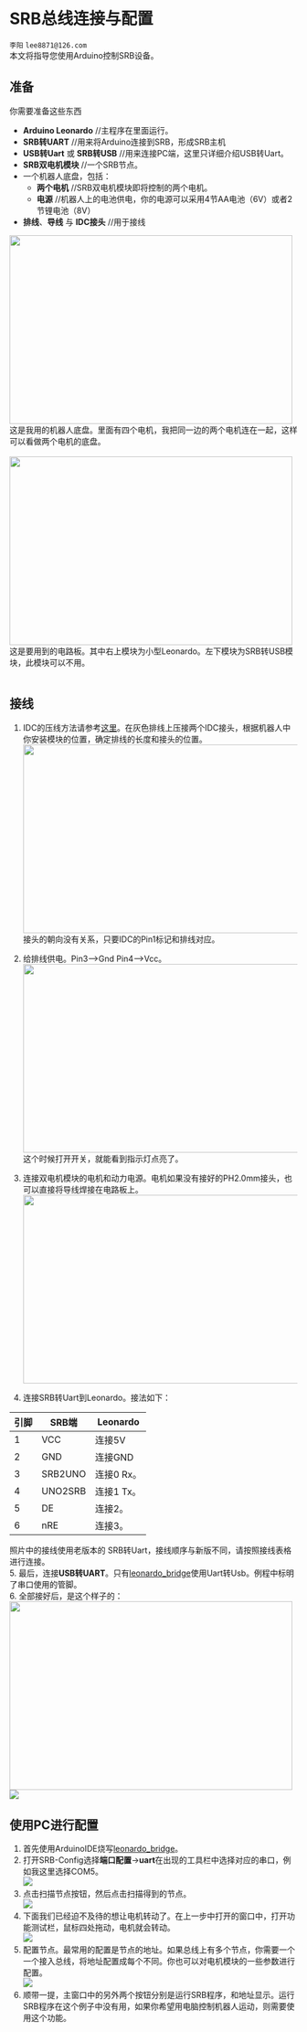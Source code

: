 # SRB总线连接与配置
`李阳` `lee8871@126.com`</br>
本文将指导您使用Arduino控制SRB设备。</br>

## 准备
你需要准备这些东西</br>
- **Arduino Leonardo**  //主程序在里面运行。
- **SRB转UART**  //用来将Arduino连接到SRB，形成SRB主机
- **USB转Uart** 或 **SRB转USB**   //用来连接PC端，这里只详细介绍USB转Uart。
- **SRB双电机模块**  //一个SRB节点。
- 一个机器人底盘，包括：
  - **两个电机** //SRB双电机模块即将控制的两个电机。
  - **电源** //机器人上的电池供电，你的电源可以采用4节AA电池（6V）或者2节锂电池（8V）
- **排线**、**导线** 与 **IDC接头** //用于接线

<img src="Image\Robot.jpg"  height="330" width="495"></br>
这是我用的机器人底盘。里面有四个电机，我把同一边的两个电机连在一起，这样可以看做两个电机的底盘。</br></br>
<img src="Image\Devices.jpg"  height="330" width="495"></br>
这是要用到的电路板。其中右上模块为小型Leonardo。左下模块为SRB转USB模块，此模块可以不用。</br></br>

## 接线
1. IDC的压线方法请参考[这里](https://github.com/lee8871/SRB-Introduction/blob/master/IDC%E5%8E%8B%E7%BA%BF%E6%96%B9%E6%B3%95.md)。在灰色排线上压接两个IDC接头，根据机器人中你安装模块的位置，确定排线的长度和接头的位置。</br>
<img src="Image\Bus-2-IDCs.jpg"  height="330" width="495"></br>
接头的朝向没有关系，只要IDC的Pin1标记和排线对应。
2. 给排线供电。Pin3-->Gnd Pin4-->Vcc。</br>
<img src="Image\connect-to-power.jpg"  height="330" width="495"></br>
这个时候打开开关，就能看到指示灯点亮了。</br>
3. 连接双电机模块的电机和动力电源。电机如果没有接好的PH2.0mm接头，也可以直接将导线焊接在电路板上。
<img src="Image\connect-motors.jpg"  height="330" width="495"></br>

4. 连接SRB转Uart到Leonardo。接法如下：</br>

引脚 | SRB端 | Leonardo
---|---|---
1  |VCC | 连接5V
2  |GND   | 连接GND
3  |SRB2UNO |连接0 Rx。
4  |UNO2SRB |连接1 Tx。
5  |DE  |连接2。
6  |nRE |连接3。

照片中的接线使用老版本的 SRB转Uart，接线顺序与新版不同，请按照接线表格进行连接。</br>
5. 最后，连接**USB转UART**。只有[leonardo_bridge](https://github.com/lee8871/SRB-master-arduino/blob/master/examples/leonardo_bridge/leonardo_bridge.ino)使用Uart转Usb。例程中标明了串口使用的管脚。</br>
6. 全部接好后，是这个样子的：</br>
<img src="Image\finish.jpg"  height="330" width="495"></br>
<img src="http://assets.processon.com/chart_image/5b3755e8e4b045a5a30d6a3a.png"></br>

## 使用PC进行配置
1. 首先使用ArduinoIDE烧写[leonardo_bridge](https://github.com/lee8871/SRB-master-arduino/blob/master/examples/leonardo_bridge/leonardo_bridge.ino)。
2. 打开SRB-Config选择**端口配置**->**uart**在出现的工具栏中选择对应的串口，例如我这里选择COM5。</br>
<img src="Image\open-port.png"></br>
3. 点击扫描节点按钮，然后点击扫描得到的节点。</br>
<img src="Image\search-node.png"></br>
4. 下面我们已经迫不及待的想让电机转动了。在上一步中打开的窗口中，打开功能测试栏，鼠标四处拖动，电机就会转动。</br>
<img src="Image\control.png"></br>
5. 配置节点。最常用的配置是节点的地址。如果总线上有多个节点，你需要一个一个接入总线，将地址配置成每个不同。你也可以对电机模块的一些参数进行配置。</br>
<img src="Image\config.png"></br>
6. 顺带一提，主窗口中的另外两个按钮分别是运行SRB程序，和地址显示。运行SRB程序在这个例子中没有用，如果你希望用电脑控制机器人运动，则需要使用这个功能。
